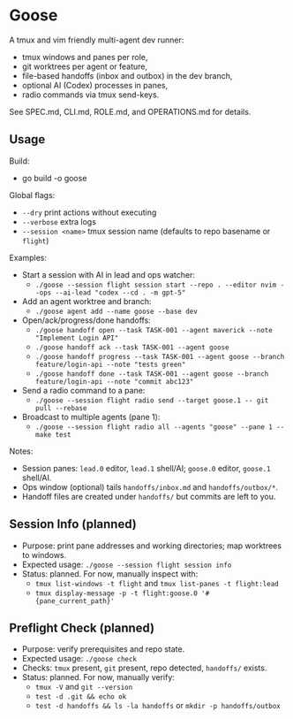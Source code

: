 # Goose

A tmux and vim friendly multi-agent dev runner:
- tmux windows and panes per role,
- git worktrees per agent or feature,
- file-based handoffs (inbox and outbox) in the dev branch,
- optional AI (Codex) processes in panes,
- radio commands via tmux send-keys.

See SPEC.md, CLI.md, ROLE.md, and OPERATIONS.md for details.

## Usage

Build:
- go build -o goose

Global flags:
- `--dry` print actions without executing
- `--verbose` extra logs
- `--session <name>` tmux session name (defaults to repo basename or `flight`)

Examples:
- Start a session with AI in lead and ops watcher:
  - `./goose --session flight session start --repo . --editor nvim --ops --ai-lead "codex --cd . -m gpt-5"`
- Add an agent worktree and branch:
  - `./goose agent add --name goose --base dev`
- Open/ack/progress/done handoffs:
  - `./goose handoff open --task TASK-001 --agent maverick --note "Implement Login API"`
  - `./goose handoff ack --task TASK-001 --agent goose`
  - `./goose handoff progress --task TASK-001 --agent goose --branch feature/login-api --note "tests green"`
  - `./goose handoff done --task TASK-001 --agent goose --branch feature/login-api --note "commit abc123"`
- Send a radio command to a pane:
  - `./goose --session flight radio send --target goose.1 -- git pull --rebase`
- Broadcast to multiple agents (pane 1):
  - `./goose --session flight radio all --agents "goose" --pane 1 -- make test`

Notes:
- Session panes: `lead.0` editor, `lead.1` shell/AI; `goose.0` editor, `goose.1` shell/AI.
- Ops window (optional) tails `handoffs/inbox.md` and `handoffs/outbox/*`.
- Handoff files are created under `handoffs/` but commits are left to you.

## Session Info (planned)
- Purpose: print pane addresses and working directories; map worktrees to windows.
- Expected usage: `./goose --session flight session info`
- Status: planned. For now, manually inspect with:
  - `tmux list-windows -t flight` and `tmux list-panes -t flight:lead`
  - `tmux display-message -p -t flight:goose.0 '#{pane_current_path}'`

## Preflight Check (planned)
- Purpose: verify prerequisites and repo state.
- Expected usage: `./goose check`
- Checks: `tmux` present, `git` present, repo detected, `handoffs/` exists.
- Status: planned. For now, manually verify:
  - `tmux -V` and `git --version`
  - `test -d .git && echo ok`
  - `test -d handoffs && ls -la handoffs` or `mkdir -p handoffs/outbox`
